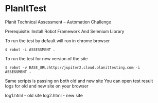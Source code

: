 # PlanItTest
Planit Technical Assessment – Automation Challenge

Prerequisite:
Install Robot Framework And Selenium Library



To run the test by default will run in chrome browser

    $ robot -i ASSESSMENT .


To run the test for new version of the site

    $ robot -v BASE_URL:http://jupiter2.cloud.planittesting.com -i ASSESSMENT .


Same scripts is passing on both old and new site
You can open test result logs for old and new site on your browser

log1.html - old site
log2.html - new site
